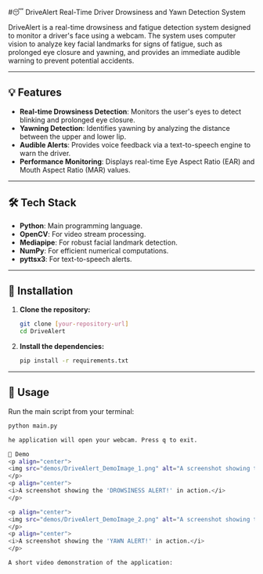 #😴 DriveAlert
Real-Time Driver Drowsiness and Yawn Detection System

DriveAlert is a real-time drowsiness and fatigue detection system designed to monitor a driver's face using a webcam. The system uses computer vision to analyze key facial landmarks for signs of fatigue, such as prolonged eye closure and yawning, and provides an immediate audible warning to prevent potential accidents.

***

## 💡 Features
* **Real-time Drowsiness Detection**: Monitors the user's eyes to detect blinking and prolonged eye closure.
* **Yawning Detection**: Identifies yawning by analyzing the distance between the upper and lower lip.
* **Audible Alerts**: Provides voice feedback via a text-to-speech engine to warn the driver.
* **Performance Monitoring**: Displays real-time Eye Aspect Ratio (EAR) and Mouth Aspect Ratio (MAR) values.

***

## 🛠️ Tech Stack
* **Python**: Main programming language.
* **OpenCV**: For video stream processing.
* **Mediapipe**: For robust facial landmark detection.
* **NumPy**: For efficient numerical computations.
* **pyttsx3**: For text-to-speech alerts.

***

## 🚀 Installation
1.  **Clone the repository:**
    ```bash
    git clone [your-repository-url]
    cd DriveAlert
    ```
2.  **Install the dependencies:**
    ```bash
    pip install -r requirements.txt
    ```

***

## 🏃 Usage
Run the main script from your terminal:
```bash
python main.py

he application will open your webcam. Press q to exit.

👀 Demo
<p align="center">
<img src="demos/DriveAlert_DemoImage_1.png" alt="A screenshot showing the 'DROWSINESS ALERT!'" width="600"/>
</p>
<p align="center">
<i>A screenshot showing the 'DROWSINESS ALERT!' in action.</i>
</p>

<p align="center">
<img src="demos/DriveAlert_DemoImage_2.png" alt="A screenshot showing the 'YAWN ALERT!'" width="600"/>
</p>
<p align="center">
<i>A screenshot showing the 'YAWN ALERT!' in action.</i>
</p>

A short video demonstration of the application:
